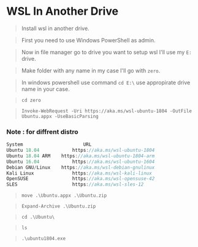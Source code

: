 # WSL In Another Drive
> Install wsl in another drive.

> First you need to use Windows PowerShell as admin.

> Now in file manager go to drive you want to setup wsl I'll use my `E:` drive.

> Make folder with any name in my case I'll go with `zero`.

> In windows powershell use command `cd E:\` use appropirate drive name in your case.

> `cd zero`

> `Invoke-WebRequest -Uri https://aka.ms/wsl-ubuntu-1804 -OutFile Ubuntu.appx -UseBasicParsing`

### Note : for diffrent distro

```javascript
System	            		URL
Ubuntu 18.04	    	https://aka.ms/wsl-ubuntu-1804
Ubuntu 18.04 ARM	https://aka.ms/wsl-ubuntu-1804-arm
Ubuntu 16.04	    	https://aka.ms/wsl-ubuntu-1604
Debian GNU/Linux	https://aka.ms/wsl-debian-gnulinux
Kali Linux	        	https://aka.ms/wsl-kali-linux
OpenSUSE	        	https://aka.ms/wsl-opensuse-42
SLES	            	https://aka.ms/wsl-sles-12
```

> `move .\Ubuntu.appx .\Ubuntu.zip`

> `Expand-Archive .\Ubuntu.zip`

> `cd .\Ubuntu\`

> `ls`

> `.\ubuntu1804.exe`